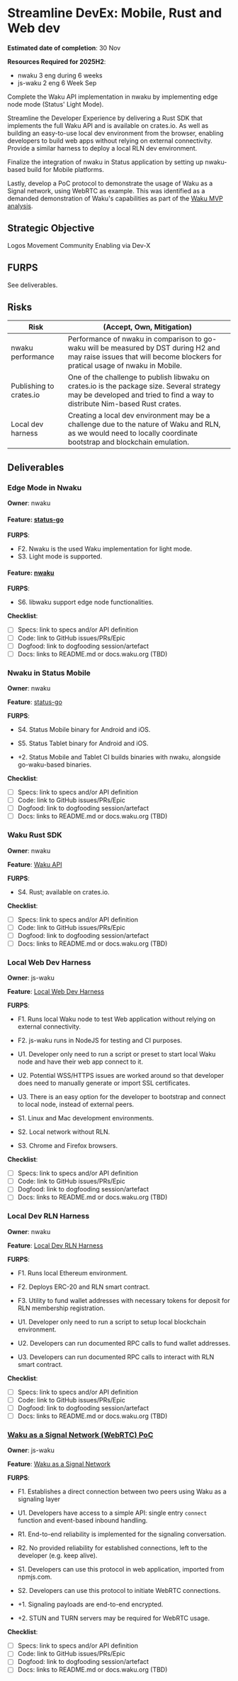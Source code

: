 # Streamline DevEx: Mobile, Rust and Web dev

**Estimated date of completion**: 30 Nov

**Resources Required for 2025H2**:
- nwaku 3 eng during 6 weeks
- js-waku 2 eng 6 Week Sep

Complete the Waku API implementation in nwaku by implementing edge node mode (Status' Light Mode).

Streamline the Developer Experience by delivering a Rust SDK that implements the full Waku API and is available on crates.io.
As well as building an easy-to-use local dev environment from the browser, enabling developers to build web apps without
relying on external connectivity. Provide a similar harness to deploy a local RLN dev environment.

Finalize the integration of nwaku in Status application by setting up nwaku-based build for Mobile platforms.

Lastly, develop a PoC protocol to demonstrate the usage of Waku as a Signal network, using WebRTC as example.
This was identified as a demanded demonstration of Waku's capabilities as part of the [Waku MVP analysis](https://www.notion.so/Waku-MVP-1838f96fb65c8039acabf8a6a1e689e7).

## Strategic Objective

Logos Movement Community Enabling via Dev-X

## FURPS

See deliverables.

## Risks

| Risk                    | (Accept, Own, Mitigation)                                                                                                                                                |
|-------------------------|--------------------------------------------------------------------------------------------------------------------------------------------------------------------------|
| nwaku performance       | Performance of nwaku in comparison to go-waku will be measured by DST during H2 and may raise issues that will become blockers for pratical usage of nwaku in Mobile.    |
| Publishing to crates.io | One of the challenge to publish libwaku on crates.io is the package size. Several strategy may be developed and tried to find a way to distribute Nim-based Rust crates. |
| Local dev harness       | Creating a local dev environment may be a challenge due to the nature of Waku and RLN, as we would need to locally coordinate bootstrap and blockchain emulation.        |

## Deliverables

### Edge Mode in Nwaku

**Owner**: nwaku

#### **Feature**: [status-go](/FURPS/application/status_go.md)

**FURPS**:
- F2. Nwaku is the used Waku implementation for light mode.
- S3. Light mode is supported. 

#### **Feature**: [nwaku](/FURPS/application/nwaku.md)

**FURPS**:
- S6. libwaku support edge node functionalities. 

**Checklist**:
- [ ] Specs: link to specs and/or API definition
- [ ] Code: link to GitHub issues/PRs/Epic
- [ ] Dogfood: link to dogfooding session/artefact
- [ ] Docs: links to README.md or docs.waku.org (TBD)

### Nwaku in Status Mobile

**Owner**: nwaku

**Feature**: [status-go](/FURPS/application/status_go.md)

**FURPS**:
- S4. Status Mobile binary for Android and iOS.
- S5. Status Tablet binary for Android and iOS. 

- +2. Status Mobile and Tablet CI builds binaries with nwaku, alongside go-waku-based binaries.

**Checklist**:
- [ ] Specs: link to specs and/or API definition
- [ ] Code: link to GitHub issues/PRs/Epic
- [ ] Dogfood: link to dogfooding session/artefact
- [ ] Docs: links to README.md or docs.waku.org (TBD)

### Waku Rust SDK

**Owner**: nwaku

**Feature**: [Waku API](/FURPS/core/waku_api.md)

**FURPS**:
- S4. Rust; available on crates.io.

**Checklist**:
- [ ] Specs: link to specs and/or API definition
- [ ] Code: link to GitHub issues/PRs/Epic
- [ ] Dogfood: link to dogfooding session/artefact
- [ ] Docs: links to README.md or docs.waku.org (TBD)

### Local Web Dev Harness

**Owner**: js-waku

**Feature**: [Local Web Dev Harness](/FURPS/application/local_web_dev_harness.md)

**FURPS**:

- F1. Runs local Waku node to test Web application without relying on external connectivity.
- F2. js-waku runs in NodeJS for testing and CI purposes.

- U1. Developer only need to run a script or preset to start local Waku node and have their web app connect to it.
- U2. Potential WSS/HTTPS issues are worked around so that developer does need to manually generate or import SSL certificates.
- U3. There is an easy option for the developer to bootstrap and connect to local node, instead of external peers.

- S1. Linux and Mac development environments.
- S2. Local network without RLN.
- S3. Chrome and Firefox browsers.

**Checklist**:
- [ ] Specs: link to specs and/or API definition
- [ ] Code: link to GitHub issues/PRs/Epic
- [ ] Dogfood: link to dogfooding session/artefact
- [ ] Docs: links to README.md or docs.waku.org (TBD)

### Local Dev RLN Harness

**Owner**: nwaku

**Feature**: [Local Dev RLN Harness](/FURPS/application/local_dev_rln_harness.md)

**FURPS**:
- F1. Runs local Ethereum environment.
- F2. Deploys ERC-20 and RLN smart contract.
- F3. Utility to fund wallet addresses with necessary tokens for deposit for RLN membership registration.

- U1. Developer only need to run a script to setup local blockchain environment.
- U2. Developers can run documented RPC calls to fund wallet addresses.
- U3. Developers can run documented RPC calls to interact with RLN smart contract.

**Checklist**:
- [ ] Specs: link to specs and/or API definition
- [ ] Code: link to GitHub issues/PRs/Epic
- [ ] Dogfood: link to dogfooding session/artefact
- [ ] Docs: links to README.md or docs.waku.org (TBD)

### [Waku as a Signal Network (WebRTC) PoC](https://github.com/waku-org/pm/issues/298)

**Owner**: js-waku

**Feature**: [Waku as a Signal Network](/FURPS/application/signal_network.md)

**FURPS**:

- F1. Establishes a direct connection between two peers using Waku as a signaling layer

- U1. Developers have access to a simple API: single entry `connect` function and event-based inbound handling.

- R1. End-to-end reliability is implemented for the signaling conversation.
- R2. No provided reliability for established connections, left to the developer (e.g. keep alive).

- S1. Developers can use this protocol in web application, imported from npmjs.com.
- S2. Developers can use this protocol to initiate WebRTC connections.

- +1. Signaling payloads are end-to-end encrypted.
- +2. STUN and TURN servers may be required for WebRTC usage.

**Checklist**:
- [ ] Specs: link to specs and/or API definition
- [ ] Code: link to GitHub issues/PRs/Epic
- [ ] Dogfood: link to dogfooding session/artefact
- [ ] Docs: links to README.md or docs.waku.org (TBD)